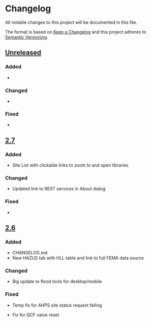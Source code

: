 # Changelog

All notable changes to this project will be documented in this file.

The format is based on [Keep a Changelog](http://keepachangelog.com/en/1.0.0/)
and this project adheres to [Semantic Versioning](http://semver.org/spec/v2.0.0.html).

## [Unreleased](https://github.com/USGS-WiM/fim-js/tree/staging)

### Added

 -  
 
### Changed

 -  
 
### Fixed


 -  


## [2.7](https://github.com/USGS-WiM/fim-js/releases/tag/v2.7)

### Added

 -  Site List with clickable links to zoom to and open libraries
 
### Changed

 -  Updated link to REST services in About dialog
 
### Fixed
 
 -  
 
 
## [2.6](https://github.com/USGS-WiM/fim-js/releases/tag/v2.6)

### Added

 -  CHANGELOG.md
 -  New HAZUS tab with HLL table and link to full FEMA data source
 
### Changed

 -  Big update to flood tools for desktop/mobile
 
### Fixed
 
 -  Temp fix for AHPS site status request failing

 -  Fix for QCF value reset